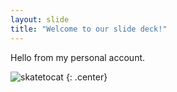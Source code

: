 ```yaml
---
layout: slide
title: "Welcome to our slide deck!"
---
```


Hello from my personal account.

![skatetocat](https://octodex.github.com/images/skatetocat.png)
{: .center}
